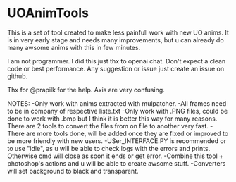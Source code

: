 # UOAnimTools
This is a set of tool created to make less painfull work with new UO anims.
It is in very early stage and needs many improvements, but u can already do many awsome anims with this in few minutes.

I am not programmer. I did this just thx to openai chat. Don't expect a clean code or best performance. Any suggestion or issue just create an issue on github.

Thx for @prapilk for the help. Axis are very confusing.

NOTES:
-Only work with anims extracted with mulpatcher.
-All frames need to be in company of respective liste.txt
-Only work with .PNG files, could be done to work with .bmp but I think it is better this way for many reasons. There are 2 tools to convert the files from on file to another very fast.
-There are more tools done, will be added once they are fixed or improved to be more friendly with new users.
-USer_INTERFACE.PY is recommended or to use "idle", as u will be able to check logs with the errors and prints. Otherwise cmd will close as soon it ends or get error.
-Combine this tool + photoshop's actions and u will be able to create awsome stuff.
-Converters will set background to black and transparent.




